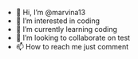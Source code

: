 - 👋 Hi, I’m @marvina13
- 👀 I’m interested in coding
- 🌱 I’m currently learning coding
- 💞️ I’m looking to collaborate on test
- 📫 How to reach me just comment

<!---
marvina13/marvina13 is a ✨ special ✨ repository because its `README.md` (this file) appears on your GitHub profile.
You can click the Preview link to take a look at your changes.
--->
